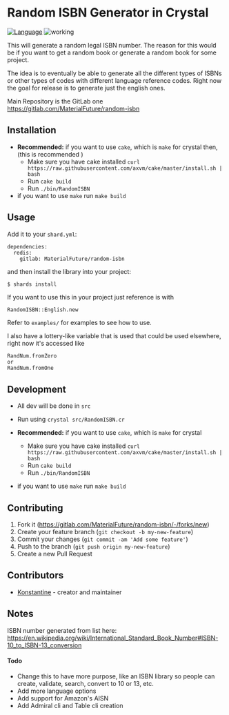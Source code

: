 # Random ISBN Generator in Crystal
[![Language](https://img.shields.io/badge/language-crystal-776791.svg)](https://github.com/crystal-lang/crystal)
![working](https://img.shields.io/badge/stability-working-success.svg)

This will generate a random legal ISBN number. The reason for this would be if you want to get a random book or generate a random book for some project.

The idea is to eventually be able to generate all the different types of ISBNs or other types of codes with different language reference codes. Right now the goal for release is to generate just the english ones.

Main Repository is the GitLab one <https://gitlab.com/MaterialFuture/random-isbn>

## Installation
- **Recommended:** if you want to use `cake`, which is `make` for crystal then, (this is recommended )
  - Make sure you have cake installed `curl https://raw.githubusercontent.com/axvm/cake/master/install.sh | bash`
  - Run `cake build`
  - Run `./bin/RandomISBN`
- if you want to use `make` run `make build`

## Usage
Add it to your `shard.yml`:

```crystal
dependencies:
  redis:
    gitlab: MaterialFuture/random-isbn
```

and then install the library into your project:

```bash
$ shards install
```

If you want to use this in your project just reference is with 
```crystal
RandomISBN::English.new
```

Refer to `examples/` for examples to see how to use.

I also have a lottery-like variable that is used that could be used elsewhere, right now it's accessed like 
```
RandNum.fromZero
or
RandNum.fromOne
```

## Development
- All dev will be done in `src`
- Run using `crystal src/RandomISBN.cr`

- **Recommended:** if you want to use `cake`, which is `make` for crystal
  - Make sure you have cake installed `curl https://raw.githubusercontent.com/axvm/cake/master/install.sh | bash`
  - Run `cake build`
  - Run `./bin/RandomISBN`
- if you want to use `make` run `make build`

## Contributing
1. Fork it (<https://gitlab.com/MaterialFuture/random-isbn/-/forks/new>)
2. Create your feature branch (`git checkout -b my-new-feature`)
3. Commit your changes (`git commit -am 'Add some feature'`)
4. Push to the branch (`git push origin my-new-feature`)
5. Create a new Pull Request

## Contributors
- [Konstantine](https://gitlab.com/materialfuture) - creator and maintainer

## Notes
ISBN number generated from list here: <https://en.wikipedia.org/wiki/International_Standard_Book_Number#ISBN-10_to_ISBN-13_conversion>

#### Todo
- Change this to have more purpose, like an ISBN library so people can create, validate, search, convert to 10 or 13, etc.
- Add more language options
- Add support for Amazon's AISN
- Add Admiral cli and Table cli creation
